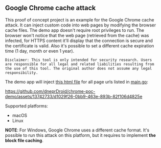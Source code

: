 ## Google Chrome cache attack

This proof of concept project is an example for the Google Chrome cache attack. It can inject custom code into web pages by modifying the browser cache files. The demo app doesn't require root privileges to run. The browser won't notice that the web page (retrieved from the cache) was infected, for HTTPS content it'll display that the connection is secure and the certificate is valid. Also it's possible to set a different cache expiration time (1 day, month or even 1 year). 

`Disclaimer: This tool is only intended for security research. Users are responsible for all legal and related liabilities resulting from the use of this tool. The original author does not assume any legal responsibility.`


The demo app will inject [this html file](/test-files/test.html) for all page urls listed in [main.go](/main.go):

https://github.com/dneprDroid/chrome-poc-demo/assets/13742733/d1029f26-0bb9-463e-893b-82f106d4825e


Supported platforms:

- macOS
- Linux 

**NOTE**: For Windows, Google Chrome uses a different cache format. It's possible to run this attack on this platform, but it requires to implement **the block file caching**. 
